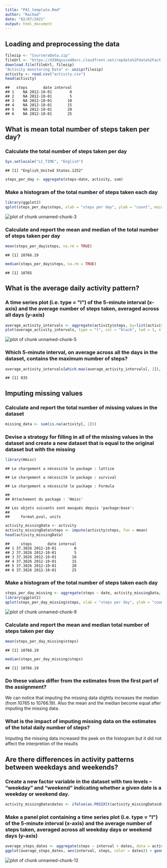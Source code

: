 ```yaml
---
title: "PA1_template.Rmd"
author: "Rachad"
date: "02/07/2021"
output: html_document
---
```


## Loading and preprocessing the data


```r
filezip <- "CourseraData.zip"
fileUrl <- "https://d396qusza40orc.cloudfront.net/repdata%2Fdata%2Factivity.zip"
download.file(fileUrl, filezip)
"Activity monitoring Data" <- unzip(filezip)
activity <- read.csv("activity.csv")
head(activity)
```

```
##   steps       date interval
## 1    NA 2012-10-01        0
## 2    NA 2012-10-01        5
## 3    NA 2012-10-01       10
## 4    NA 2012-10-01       15
## 5    NA 2012-10-01       20
## 6    NA 2012-10-01       25
```

## What is mean total number of steps taken per day?

### Calculate the total number of steps taken per day


```r
Sys.setlocale("LC_TIME", "English")
```

```
## [1] "English_United States.1252"
```

```r
steps_per_day <- aggregate(steps~date, activity, sum)
```

### Make a histogram of the total number of steps taken each day


```r
library(ggplot2)
qplot(steps_per_day$steps, xlab = "steps per day", ylab = "count", main = "Total steps per day", binwidth = 500, fill = I("grey"), col = I("black"))
```

![plot of chunk unnamed-chunk-3](figure/unnamed-chunk-3-1.png)

### Calculate and report the mean and median of the total number of steps taken per day


```r
mean(steps_per_day$steps, na.rm = TRUE)
```

```
## [1] 10766.19
```

```r
median(steps_per_day$steps, na.rm = TRUE)
```

```
## [1] 10765
```


## What is the average daily activity pattern?

### A time series plot (i.e. type = "l") of the 5-minute interval (x-axis) and the average number of steps taken, averaged across all days (y-axis)


```r
average_activity_intervals <- aggregate(activity$steps, by=list(activity$interval), FUN = mean, na.rm = TRUE)
plot(average_activity_intervals, type = "l", col = "black", lwd = 1, xlab = "Interval", ylab = "Average number of steps", main = "Average number of steps per intervals")
```

![plot of chunk unnamed-chunk-5](figure/unnamed-chunk-5-1.png)

### Which 5-minute interval, on average across all the days in the dataset, contains the maximum number of steps?


```r
average_activity_intervals[which.max(average_activity_intervals[, 2]), 1]
```

```
## [1] 835
```

## Imputing missing values 

### Calculate and report the total number of missing values in the dataset


```r
missing_data <- sum(is.na(activity[, 1]))
```

### Devise a strategy for filling in all of the missing values in the dataset and create a new dataset that is equal to the original dataset but with the missing


```r
library(Hmisc)
```

```
## Le chargement a nécessité le package : lattice
```

```
## Le chargement a nécessité le package : survival
```

```
## Le chargement a nécessité le package : Formula
```

```
## 
## Attachement du package : 'Hmisc'
```

```
## Les objets suivants sont masqués depuis 'package:base':
## 
##     format.pval, units
```

```r
activity_missingData <- activity
activity_missingData$steps <- impute(activity$steps, fun = mean)
head(activity_missingData)
```

```
##     steps       date interval
## 1 37.3826 2012-10-01        0
## 2 37.3826 2012-10-01        5
## 3 37.3826 2012-10-01       10
## 4 37.3826 2012-10-01       15
## 5 37.3826 2012-10-01       20
## 6 37.3826 2012-10-01       25
```

### Make a histogram of the total number of steps taken each day


```r
steps_per_day_missing <- aggregate(steps ~ date, activity_missingData, sum)
library(ggplot2)
qplot(steps_per_day_missing$steps, xlab = "steps per day", ylab = "count", main = "Total steps per day", binwidth = 500, fill = I("grey"), col = I("black"))
```

![plot of chunk unnamed-chunk-9](figure/unnamed-chunk-9-1.png)


### Calculate and report the mean and median total number of steps taken per day


```r
mean(steps_per_day_missing$steps)
```

```
## [1] 10766.19
```

```r
median(steps_per_day_missing$steps)
```

```
## [1] 10766.19
```

### Do these values differ from the estimates from the first part of the assignment? 

We can notice that imputing the missing data slightly increases the median (from 10765 to 10766.19). Also the mean and the median become equal after imputing the missing data.

### What is the impact of imputing missing data on the estimates of the total daily number of steps?

Imputing the missing data increased the peek on the histogram but it did not affect the interpretion of the results


## Are there differences in activity patterns between weekdays and weekends?

### Create a new factor variable in the dataset with two levels – “weekday” and “weekend” indicating whether a given date is a weekday or weekend day.


```r
activity_missingData$dates <- ifelse(as.POSIXlt(activity_missingData$date)$wday %in% c(0, 6), "weekend", "weekday")
```

### Make a panel plot containing a time series plot (i.e. type = "l") of the 5-minute interval (x-axis) and the average number of steps taken, averaged across all weekday days or weekend days (y-axis)


```r
average_steps_dates <- aggregate(steps ~ interval + dates, data = activity_missingData, mean)
ggplot(average_steps_dates, aes(interval, steps, color = dates)) + geom_line() + facet_grid(dates ~ .) + xlab("Interval") + ylab("Average number of steps") 
```

![plot of chunk unnamed-chunk-12](figure/unnamed-chunk-12-1.png)

